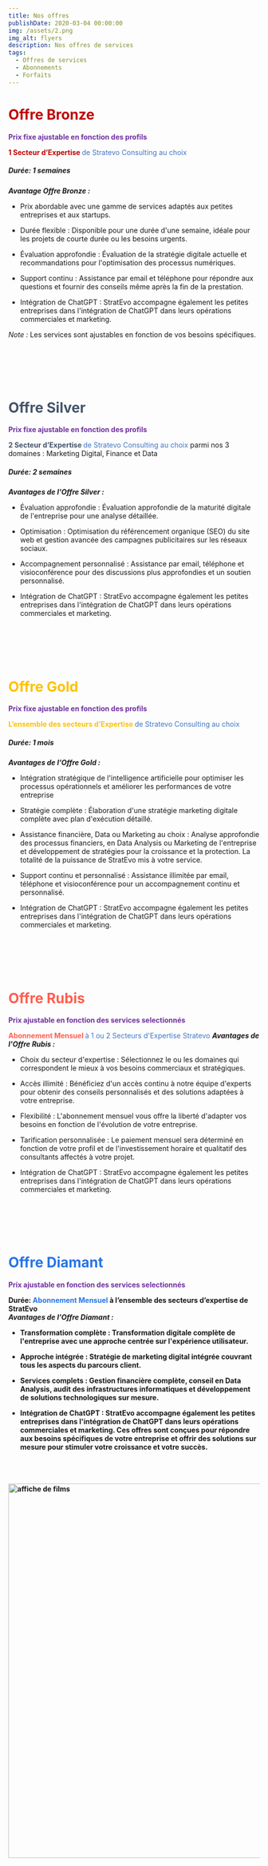 ```yaml
---
title: Nos offres
publishDate: 2020-03-04 00:00:00
img: /assets/2.png
img_alt: flyers
description: Nos offres de services
tags:
  - Offres de services
  - Abonnements
  - Forfaits
---
```


<h1 class=Bronze>Offre Bronze</h1>

<p><B class="Vilolet">Prix fixe ajustable en fonction des profils</B></p>
<B class="Bronze"> 1 Secteur d’Expertise </B><intro class="bleu"> de Stratevo Consulting au choix </intro>

##### Durée: 1 semaines

<i><B>Avantage Offre Bronze :</B></i>

- <p> 	Prix abordable avec une gamme de services adaptés aux petites entreprises et aux startups.</p>
- <p> 	Durée flexible : Disponible pour une durée d'une semaine, idéale pour les projets de courte durée ou les besoins urgents.</p>
- <p> 	Évaluation approfondie : Évaluation de la stratégie digitale actuelle et recommandations pour l'optimisation des processus numériques.</p>
- <p> 	Support continu : Assistance par email et téléphone pour répondre aux questions et fournir des conseils même après la fin de la prestation.</p>
- <p> 	Intégration de ChatGPT : StratEvo accompagne également les petites entreprises dans l'intégration de ChatGPT dans leurs opérations commerciales et marketing.</p>
<p><i> 	Note :</i> Les services sont ajustables en fonction de vos besoins spécifiques.</p>


<br>
<br>
<br>
<br>


<h1 class=Silver>Offre Silver</h1>

<p><B class="Vilolet">Prix fixe ajustable en fonction des profils</B></p>
<B class="Silver"> 2 Secteur d’Expertise </B><intro class="bleu"> de Stratevo Consulting au choix </intro>parmi nos 3 domaines : Marketing
Digital, Finance et Data

##### Durée: 2 semaines

<i><B>Avantages de l'Offre Silver :</B></i>

- <p>  Évaluation approfondie : Évaluation approfondie de la maturité digitale de l'entreprise pour une analyse détaillée.</p>
- <p>  Optimisation : Optimisation du référencement organique (SEO) du site web et gestion avancée des campagnes publicitaires sur les réseaux sociaux.</p>
- <p>  Accompagnement personnalisé : Assistance par email, téléphone et visioconférence pour des discussions plus approfondies et un soutien personnalisé.</p>
- <p>  Intégration de ChatGPT : StratEvo accompagne également les petites entreprises dans l'intégration de ChatGPT dans leurs opérations commerciales et marketing.</p>


<br>
<br>
<br>
<br>


<h1 class=Gold> Offre Gold</h1>

<p><B class="Vilolet">Prix fixe ajustable en fonction des profils</B></p>
<B class="Gold"> L’ensemble des secteurs d’Expertise </B><intro class="bleu"> de Stratevo Consulting au choix </intro>

##### Durée: 1 mois

<i><B>Avantages de l'Offre Gold :</B></i>

- <p>  Intégration stratégique de l'intelligence artificielle pour optimiser les processus opérationnels et améliorer les performances de votre entreprise </p>

- <p>  Stratégie complète : Élaboration d'une stratégie marketing digitale complète avec plan d'exécution détaillé.</p>
- <p>  Assistance financière, Data ou Marketing au choix : Analyse approfondie des processus financiers, en Data Analysis ou Marketing de l'entreprise et développement de stratégies pour la croissance et la protection. La totalité de la puissance de StratEvo mis à votre service.</p>
- <p>  Support continu et personnalisé : Assistance illimitée par email, téléphone et visioconférence pour un accompagnement continu et personnalisé.</p>
- <p>  Intégration de ChatGPT : StratEvo accompagne également les petites entreprises dans l'intégration de ChatGPT dans leurs opérations commerciales et marketing.</p>


<br>
<br>
<br>
<br>


<h1 class=rubis>Offre Rubis</h1>

<p><B class="Vilolet">Prix ajustable en fonction des services selectionnés</B></p>
<a><B class="rubis">Abonnement Mensuel  </B></a><intro class="bleu"> à 1 ou 2 Secteurs d'Expertise Stratevo </intro>
<i><B>Avantages de l'Offre Rubis :</B></i>

- <p> Choix du secteur d'expertise : Sélectionnez le ou les domaines qui correspondent le mieux à vos besoins commerciaux et stratégiques.</p>
- <p> Accès illimité : Bénéficiez d'un accès continu à notre équipe d'experts pour obtenir des conseils personnalisés et des solutions adaptées à votre entreprise.</p>
- <p> Flexibilité : L'abonnement mensuel vous offre la liberté d'adapter vos besoins en fonction de l'évolution de votre entreprise.</p>
- <p> Tarification personnalisée : Le paiement mensuel sera déterminé en fonction de votre profil et de l'investissement horaire et qualitatif des consultants affectés à votre projet.</p>
- <p> Intégration de ChatGPT : StratEvo accompagne également les petites entreprises dans l'intégration de ChatGPT dans leurs opérations commerciales et marketing.</p>


<br>
<br>
<br>
<br>


<h1 class=Diamant>Offre Diamant</h1>

<p><B class="Vilolet">Prix ajustable en fonction des services selectionnés </B></p>
<B>Durée:</B><B class="Diamant"> Abonnement Mensuel  </B> <b>à l’ensemble des secteurs d’expertise de StratEvo <b>
<br>
<i><B>Avantages de l'Offre Diamant :</B></i>

- <p> Transformation complète : Transformation digitale complète de l'entreprise avec une approche centrée sur l'expérience utilisateur.</p>
- <p> Approche intégrée : Stratégie de marketing digital intégrée couvrant tous les aspects du parcours client.</p>
- <p> Services complets : Gestion financière complète, conseil en Data Analysis, audit des infrastructures informatiques et développement de solutions technologiques sur mesure.</p>
- <p> Intégration de ChatGPT : StratEvo accompagne également les petites entreprises dans l'intégration de ChatGPT dans leurs opérations commerciales et marketing. Ces offres sont conçues pour répondre aux besoins spécifiques de votre entreprise et offrir des solutions sur mesure pour stimuler votre croissance et votre succès.</p>

<br>
<br>
<br>

<!-- la vidéo youtube 

photos-offre
<iframe width="600" height="350" src="https://www.youtube.com/embed/Gys4GIqrNMw" title="Nos domaines d’expertises" frameborder="0" allow="accelerometer; autoplay; clipboard-write; encrypted-media; gyroscope; picture-in-picture; web-share" referrerpolicy="strict-origin-when-cross-origin" allowfullscreen></iframe>
-->

<img width="700" height="750" src="/assets/photos-offre.png" alt="affiche de films" >

<style>
  
.Bronze {color: rgb(192, 00, 00);}
.Silver {color: rgb(68, 84, 106);}
.Gold {color: rgb(255, 192, 00);}
.rubis {color: rgb(255, 94, 80);}
.Diamant {color: rgb(38, 116, 233) ;}

.bleu {color :rgb(65, 118, 197)}
.Vilolet {color :rgb(112, 48, 160)}
.petit_text {font-size: 18px;}
.intro {color :rgb(38, 116, 233)}
</style>
